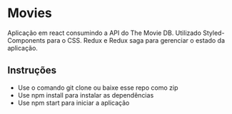 # Movies

Aplicação em react consumindo a API do The Movie DB.
Utilizado Styled-Components para o CSS. Redux e Redux saga para gerenciar o estado da aplicação.

## Instruções

- Use o comando git clone ou baixe esse repo como zip
- Use npm install para instalar as dependências
- Use npm start para iniciar a aplicação
